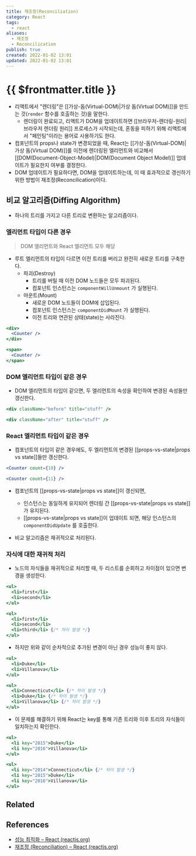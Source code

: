 ```yaml
---
title: 재조정(Reconciliation)
category: React
tags:
  - react
aliases:
  - 재조정
  - Reconcilication
publish: true
created: 2022-01-02 13:01
updated: 2022-01-02 13:01
---
```


# {{ $frontmatter.title }}

- 리액트에서 "렌더링"은 [[가상-돔(Virtual-DOM)|가상 돔(Virtual DOM)]]을 만드는 것(`render` 함수를 호출하는 것)을 말한다.
  - 렌더링이 완료되고, 리액트가 DOM을 업데이트하면 [[브라우저-렌더링-원리|브라우저 렌더링 원리]] 프로세스가 시작되는데, 혼동을 피하기 위해 리액트에서 "페인팅"이라는 용어로 사용하기도 한다.
- 컴포넌트의 props나 state가 변경되었을 때, React는 [[가상-돔(Virtual-DOM)|가상 돔(Virtual DOM)]]를 이전에 렌더링된 엘리먼트와 비교해서 [[DOM(Document-Object-Model)|DOM(Document Object Model)]] 업데이트가 필요한지 여부를 결정한다.
- DOM 업데이트가 필요하다면, DOM을 업데이트하는데, 이 때 효과적으로 갱신하기 위한 방법이 재조정(Reconcilication)이다.

## 비교 알고리즘(Diffing Algorithm)

- 하나의 트리를 가지고 다른 트리로 변환하는 알고리즘이다.

### 엘리먼트 타입이 다른 경우

> DOM 엘리먼트와 React 엘리먼트 모두 해당

- 루트 엘리먼트의 타입이 다르면 이전 트리를 버리고 완전히 새로운 트리를 구축한다.
  - 파괴(Destroy)
    - 트리를 버릴 때 이전 DOM 노드들은 모두 파괴된다.
    - 컴포넌트 인스턴스는 `componentWillUnmount` 가 실행된다.
  - 마운트(Mount)
    - 새로운 DOM 노드들이 DOM에 삽입된다.
    - 컴포넌트 인스턴스는 `componentDidMount` 가 실행된다.
    - 이전 트리와 연관된 상태(state)는 사라진다.

```jsx
<div>
  <Counter />
</div>

<span>
  <Counter />
</span>
```

### DOM 엘리먼트 타입이 같은 경우

- DOM 엘리먼트의 타입이 같으면, 두 엘리먼트의 속성을 확인하여 변경된 속성들만 갱신한다.

```jsx
<div className="before" title="stuff" />

<div className="after" title="stuff" />
```

### React 엘리먼트 타입이 같은 경우

- 컴포넌트의 타입이 같은 경우에도, 두 엘리먼트의 변경된 [[props-vs-state|props vs state]]들만 갱신한다.

```jsx
<Counter count={10} />

<Counter count={11} />
```

- 컴포넌트의 [[props-vs-state|props vs state]]이 갱신되면,

  - 인스턴스는 동일하게 유지되어 렌더링 간 [[props-vs-state|props vs state]]가 유지된다.
  - [[props-vs-state|props vs state]]이 업데이트 되면, 해당 인스턴스의 `componentDidUpdate` 를 호출한다.

- 비교 알고리즘은 재귀적으로 처리된다.

### 자식에 대한 재귀적 처리

- 노드의 자식들을 재귀적으로 처리할 때, 두 리스트를 순회하고 차이점이 있으면 변경을 생성한다.

```jsx
<ul>
  <li>first</li>
  <li>second</li>
</ul>

<ul>
  <li>first</li>
  <li>second</li>
  <li>third</li> {/* 차이 발생 */}
</ul>
```

- 하지만 위와 같이 순차적으로 추가된 변경이 아닌 경우 성능이 좋지 않다.

```jsx
<ul>
  <li>Duke</li>
  <li>Villanova</li>
</ul>

<ul>
  <li>Connecticut</li> {/* 차이 발생 */}
  <li>Duke</li> {/* 차이 발생 */}
  <li>Villanova</li> {/* 차이 발생 */}
</ul>
```

- 이 문제를 해결하기 위해 React는 key를 통해 기존 트리와 이후 트리의 자식들이 일치하는지 확인한다.

```jsx
<ul>
  <li key="2015">Duke</li>
  <li key="2016">Villanova</li>
</ul>

<ul>
  <li key="2014">Connecticut</li> {/* 차이 발생 */}
  <li key="2015">Duke</li>
  <li key="2016">Villanova</li>
</ul>
```

## Related

## References

- [성능 최적화 – React (reactjs.org)](https://ko.reactjs.org/docs/optimizing-performance.html#avoid-reconciliation)
- [재조정 (Reconciliation) – React (reactjs.org)](https://ko.reactjs.org/docs/reconciliation.html)
